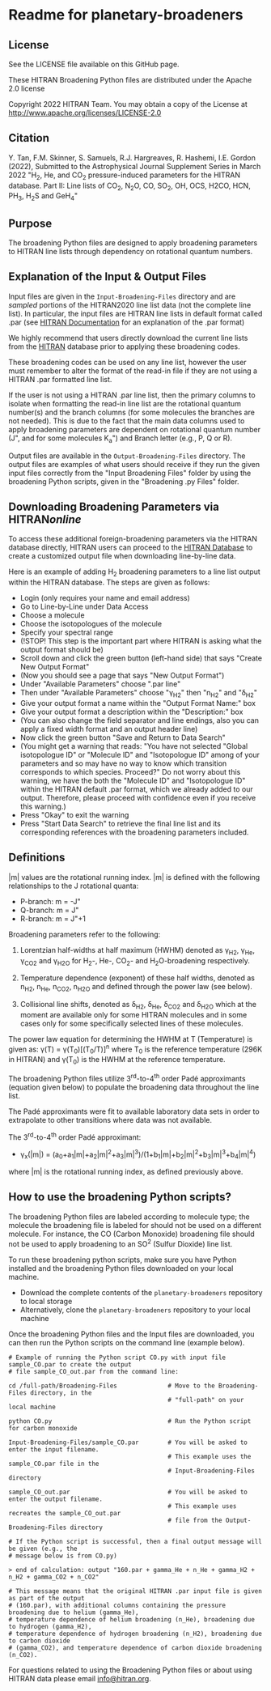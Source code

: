 # Readme for planetary-broadeners

## License

See the LICENSE file available on this GitHub page.

These HITRAN Broadening Python files are distributed under the Apache 2.0 license

Copyright 2022 HITRAN Team. You may obtain a copy of the License at http://www.apache.org/licenses/LICENSE-2.0


## Citation

Y. Tan, F.M. Skinner, S. Samuels, R.J. Hargreaves, R. Hashemi, I.E. Gordon (2022), Submitted to the Astrophysical Journal Supplement Series in March 2022
"H<sub>2</sub>, He, and CO<sub>2</sub> pressure-induced parameters for the HITRAN database. Part II: Line lists of CO<sub>2</sub>, N<sub>2</sub>O, CO, SO<sub>2</sub>, OH, OCS, H2CO, HCN, PH<sub>3</sub>, H<sub>2</sub>S and GeH<sub>4</sub>"


## Purpose

The broadening Python files are designed to apply broadening parameters to HITRAN line lists through dependency on rotational quantum numbers.


## Explanation of the Input & Output Files

Input files are given in the `Input-Broadening-Files` directory and are *sampled* portions of the HITRAN2020 line list data (not the complete line list).
In particular, the input files are HITRAN line lists in default format called .par (see [HITRAN Documentation](https://hitran.org/docs/definitions-and-units/) for an explanation of the .par format)

We highly recommend that users directly download the current line lists from the [HITRAN](https://hitran.org/) database prior to applying these broadening codes.

These broadening codes can be used on any line list, however the user must remember to alter the format of the read-in file if they are not using a HITRAN .par formatted line list.

If the user is not using a HITRAN .par line list, then the primary columns to isolate when formatting  the read-in line list are the rotational quantum number(s) and the branch columns (for some molecules the branches are not needed). This is due to the fact that the main data columns used to apply broadening parameters are dependent on rotational quantum number (J", and for some molecules K<sub>a</sub>") and Branch letter (e.g., P, Q or R).

Output files are available in the `Output-Broadening-Files` directory. The output files are examples of what users should receive if they run the given input files correctly from the "Input Broadening Files" folder by using the broadening Python scripts, given in the "Broadening .py Files" folder.


## Downloading Broadening Parameters via HITRAN*online*

To access these additional foreign-broadening parameters via the HITRAN database directly, HITRAN users can proceed to the [HITRAN Database](https://hitran.org/) to create a customized output file when downloading line-by-line data.

Here is an example of adding H<sub>2</sub> broadening parameters to a line list output within the HITRAN database.
The steps are given as follows:

- Login (only requires your name and email address)
- Go to Line-by-Line under Data Access
- Choose a molecule
- Choose the isotopologues of the molecule
- Specify your spectral range
- (!STOP! This step is the important part where HITRAN is asking what the output format should be)
- Scroll down and click the green button (left-hand side) that says "Create New Output Format"
- (Now you should see a page that says "New Output Format")
- Under "Available Parameters" choose ".par line"
- Then under "Available Parameters" choose "&gamma;<sub>H2</sub>" then "n<sub>H2</sub>" and "&delta;<sub>H2</sub>"
- Give your output format a name within the "Output Format Name:" box
- Give your output format a description within the "Description:" box
- (You can also change the field separator and line endings, also you can apply a fixed width format and an output header line)
- Now click the green button "Save and Return to Data Search"
- (You might get a warning that reads: "You have not selected "Global isotopologue ID" or "Molecule ID" and "Isotopologue ID"  among of your parameters and so may have no way to know which transition corresponds to which species. Proceed?" Do not worry about this warning, we have the both the "Molecule ID" and "Isotopologue ID" within the HITRAN default .par format, which we already added to our output. Therefore, please proceed with confidence even if you receive this warning.)
- Press "Okay" to exit the warning
- Press "Start Data Search" to retrieve the final line list and its corresponding references with the broadening parameters included.


## Definitions

|m| values are the rotational running index. |m| is defined with the following relationships to the J rotational quanta:

- P-branch: m = -J"
- Q-branch: m = J"
- R-branch: m = J"+1

Broadening parameters refer to the following:

1. Lorentzian half-widths at half maximum (HWHM) denoted as &gamma;<sub>H2</sub>, &gamma;<sub>He</sub>, &gamma;<sub>CO2</sub> and &gamma;<sub>H2O</sub> for H<sub>2</sub>-, He-, CO<sub>2</sub>- and H<sub>2</sub>O-broadening respectively.
	
2. Temperature dependence (exponent) of these half widths, denoted as n<sub>H2</sub>, n<sub>He</sub>, n<sub>CO2</sub>, n<sub>H2O</sub> and defined through the power law (see below).
	
3. Collisional line shifts, denoted as &delta;<sub>H2</sub>, &delta;<sub>He</sub>, &delta;<sub>CO2</sub> and &delta;<sub>H2O</sub> which at the moment are available only for some HITRAN molecules and in some cases only for some specifically selected lines of these molecules. 

The power law equation for determining the HWHM at T (Temperature) is given as: &gamma;(T) = &gamma;(T<sub>0</sub>)[(T<sub>0</sub>/T)]<sup>n</sup> where T<sub>0</sub> is the reference temperature (296K in HITRAN) and &gamma;(T<sub>0</sub>) is the HWHM at the reference temperature.

The broadening Python files utilize 3<sup>rd</sup>-to-4<sup>th</sup> order Pad&eacute; approximants (equation given below) to populate the broadening data throughout the line list.

The Padé approximants were fit to available laboratory data sets in order to extrapolate to other transitions where data was not available.

The 3<sup>rd</sup>-to-4<sup>th</sup> order Pad&eacute; approximant: 

- &gamma;<sub>x</sub>(|m|) = (a<sub>0</sub>+a<sub>1</sub>|m|+a<sub>2</sub>|m|<sup>2</sup>+a<sub>3</sub>|m|<sup>3</sup>)/(1+b<sub>1</sub>|m|+b<sub>2</sub>|m|<sup>2</sup>+b<sub>3</sub>|m|<sup>3</sup>+b<sub>4</sub>|m|<sup>4</sup>) 

where |m| is the rotational running index, as defined previously above.


## How to use the broadening Python scripts?

The broadening Python files are labeled according to molecule type; the molecule the broadening file is labeled for should not be used on a different molecule.
For instance, the CO (Carbon Monoxide) broadening file should not be used to apply broadening to an SO<sup>2</sup> (Sulfur Dioxide) line list.

To run these broadening python scripts, make sure you have Python installed and the broadening Python files downloaded on your local machine.

- Download the complete contents of the `planetary-broadeners` repository to local storage
- Alternatively, clone the `planetary-broadeners` repository to your local machine
        
Once the broadening Python files and the Input files are downloaded, you can then run the Python scripts on the command line (example below).
```
# Example of running the Python script CO.py with input file sample_CO.par to create the output  
# file sample_CO_out.par from the command line:
	
cd /full-path/Broadening-Files              # Move to the Broadening-Files directory, in the
                                            # "full-path" on your local machine

python CO.py                                # Run the Python script for carbon monoxide

Input-Broadening-Files/sample_CO.par        # You will be asked to enter the input filename. 
                                            # This example uses the sample_CO.par file in the  
                                            # Input-Broadening-Files directory

sample_CO_out.par                           # You will be asked to enter the output filename. 
                                            # This example uses recreates the sample_CO_out.par   
                                            # file from the Output-Broadening-Files directory
							       
# If the Python script is successful, then a final output message will be given (e.g., the 
# message below is from CO.py)

> end of calculation: output "160.par + gamma_He + n_He + gamma_H2 + n_H2 + gamma_CO2 + n_CO2"

# This message means that the original HITRAN .par input file is given as part of the output 
# (160.par), with additional columns containing the pressure broadening due to helium (gamma_He), 
# temperature dependence of helium broadening (n_He), broadening due to hydrogen (gamma_H2), 
# temperature dependence of hydrogen broadening (n_H2), broadening due to carbon dioxide 
# (gamma_CO2), and temperature dependence of carbon dioxide broadening (n_CO2).
```
For questions related to using the Broadening Python files or about using HITRAN data please email info@hitran.org.



